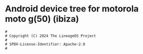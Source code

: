 # Android device tree for motorola moto g(50) (ibiza)

```
#
# Copyright (C) 2024 The LineageOS Project
#
# SPDX-License-Identifier: Apache-2.0
#
```
